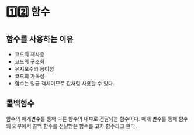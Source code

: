 # 1️⃣2️⃣ 함수
## 함수를 사용하는 이유
- 코드의 재사용
- 코드의 구조화
- 유지보수의 용이성
- 코드의 가독성
- 함수는 일급 객체이므로 값처럼 사용할 수 있다.

## 콜백함수
함수의 매개변수를 통해 다른 함수의 내부로 전달되는 함수이다. 매개 변수를 통해 함수의 외부에서 콜백 함수를 전달받은 함수를 고차 함수라고 한다.